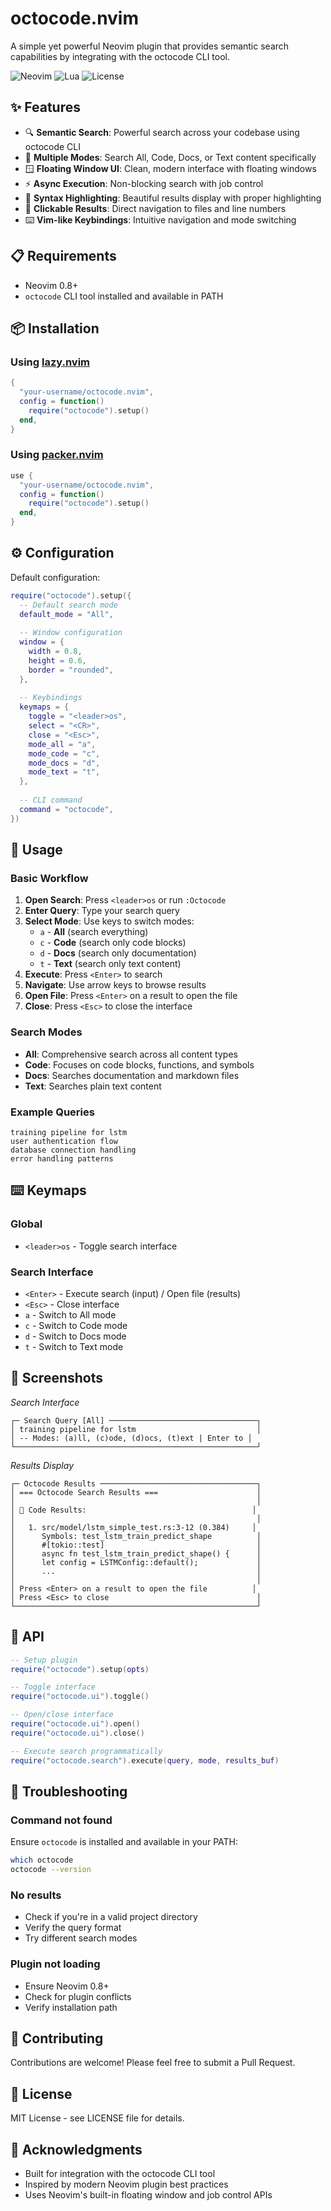 # octocode.nvim

A simple yet powerful Neovim plugin that provides semantic search capabilities by integrating with the octocode CLI tool.

![Neovim](https://img.shields.io/badge/Neovim-0.8+-green.svg)
![Lua](https://img.shields.io/badge/Made%20with-Lua-blue.svg)
![License](https://img.shields.io/badge/License-MIT-yellow.svg)

## ✨ Features

- 🔍 **Semantic Search**: Powerful search across your codebase using octocode CLI
- 🎯 **Multiple Modes**: Search All, Code, Docs, or Text content specifically  
- 🪟 **Floating Window UI**: Clean, modern interface with floating windows
- ⚡ **Async Execution**: Non-blocking search with job control
- 🎨 **Syntax Highlighting**: Beautiful results display with proper highlighting
- 🔗 **Clickable Results**: Direct navigation to files and line numbers
- ⌨️ **Vim-like Keybindings**: Intuitive navigation and mode switching

## 📋 Requirements

- Neovim 0.8+
- `octocode` CLI tool installed and available in PATH

## 📦 Installation

### Using [lazy.nvim](https://github.com/folke/lazy.nvim)

```lua
{
  "your-username/octocode.nvim",
  config = function()
    require("octocode").setup()
  end,
}
```

### Using [packer.nvim](https://github.com/wbthomason/packer.nvim)

```lua
use {
  "your-username/octocode.nvim",
  config = function()
    require("octocode").setup()
  end,
}
```

## ⚙️ Configuration

Default configuration:

```lua
require("octocode").setup({
  -- Default search mode
  default_mode = "All",
  
  -- Window configuration
  window = {
    width = 0.8,
    height = 0.6,
    border = "rounded",
  },
  
  -- Keybindings
  keymaps = {
    toggle = "<leader>os",
    select = "<CR>",
    close = "<Esc>",
    mode_all = "a",
    mode_code = "c", 
    mode_docs = "d",
    mode_text = "t",
  },
  
  -- CLI command
  command = "octocode",
})
```

## 🚀 Usage

### Basic Workflow

1. **Open Search**: Press `<leader>os` or run `:Octocode`
2. **Enter Query**: Type your search query
3. **Select Mode**: Use keys to switch modes:
   - `a` - **All** (search everything)
   - `c` - **Code** (search only code blocks)
   - `d` - **Docs** (search only documentation)
   - `t` - **Text** (search only text content)
4. **Execute**: Press `<Enter>` to search
5. **Navigate**: Use arrow keys to browse results
6. **Open File**: Press `<Enter>` on a result to open the file
7. **Close**: Press `<Esc>` to close the interface

### Search Modes

- **All**: Comprehensive search across all content types
- **Code**: Focuses on code blocks, functions, and symbols
- **Docs**: Searches documentation and markdown files
- **Text**: Searches plain text content

### Example Queries

```
training pipeline for lstm
user authentication flow
database connection handling
error handling patterns
```

## ⌨️ Keymaps

### Global
- `<leader>os` - Toggle search interface

### Search Interface
- `<Enter>` - Execute search (input) / Open file (results)
- `<Esc>` - Close interface
- `a` - Switch to All mode
- `c` - Switch to Code mode
- `d` - Switch to Docs mode
- `t` - Switch to Text mode

## 🎨 Screenshots

*Search Interface*
```
┌─ Search Query [All] ─────────────────────────────────┐
│ training pipeline for lstm                           │
│ -- Modes: (a)ll, (c)ode, (d)ocs, (t)ext | Enter to │
└──────────────────────────────────────────────────────┘
```

*Results Display*
```
┌─ Octocode Results ───────────────────────────────────┐
│ === Octocode Search Results ===                      │
│                                                      │
│ 📄 Code Results:                                     │
│                                                      │
│   1. src/model/lstm_simple_test.rs:3-12 (0.384)     │
│      Symbols: test_lstm_train_predict_shape          │
│      #[tokio::test]                                  │
│      async fn test_lstm_train_predict_shape() {      │
│      let config = LSTMConfig::default();             │
│      ...                                             │
│                                                      │
│ Press <Enter> on a result to open the file          │
│ Press <Esc> to close                                 │
└──────────────────────────────────────────────────────┘
```

## 🔧 API

```lua
-- Setup plugin
require("octocode").setup(opts)

-- Toggle interface
require("octocode.ui").toggle()

-- Open/close interface
require("octocode.ui").open()
require("octocode.ui").close()

-- Execute search programmatically
require("octocode.search").execute(query, mode, results_buf)
```

## 🐛 Troubleshooting

### Command not found
Ensure `octocode` is installed and available in your PATH:
```bash
which octocode
octocode --version
```

### No results
- Check if you're in a valid project directory
- Verify the query format
- Try different search modes

### Plugin not loading
- Ensure Neovim 0.8+
- Check for plugin conflicts
- Verify installation path

## 🤝 Contributing

Contributions are welcome! Please feel free to submit a Pull Request.

## 📄 License

MIT License - see LICENSE file for details.

## 🙏 Acknowledgments

- Built for integration with the octocode CLI tool
- Inspired by modern Neovim plugin best practices
- Uses Neovim's built-in floating window and job control APIs

